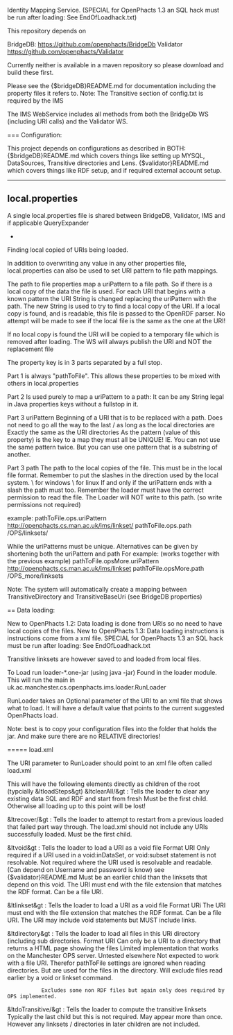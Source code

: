 Identity Mapping Service.
(SPECIAL for OpenPhacts 1.3 an SQL hack must be run after loading: See EndOfLoadhack.txt)

This repository depends on 

BridgeDB: https://github.com/openphacts/BridgeDb
Validator https://github.com/openphacts/Validator

Currently neither is available in a maven repository so please download and build these first.

Please see the {$bridgeDB}README.md for documentation including the property files it refers to.
Note: The Transitive section of config.txt is required by the IMS

The IMS WebService includes all methods from both the BridgeDb WS (including URI calls) and the Validator WS.

===
Configuration:

This project depends on configurations as described in BOTH:
{$bridgeDB}README.md which covers things like setting up MYSQL, DataSources, Transitive directories and Lens.
{$validator}README.md which covers things like RDF setup, and if required external account setup.

----
local.properties
-
A single local.properties file is shared between BridgeDB, Validator, IMS and if applicable QueryExpander

-
Finding local copied of URIs being loaded.

In addition to overwriting any value in any other properties file, local.properties can also be used to set URI pattern to file path mappings.

The path to file properties map a uriPattern to a file path.
So if there is a local copy of the data the file is used.
For each URI that begins with a known pattern the URI String is changed replacing the uriPattern with the path.
The new String is used to try to find a local copy of the URI.
If a local copy is found, and is readable, this file is passed to the OpenRDF parser.
No attempt will be made to see if the local file is the same as the one at the URI!

If no local copy is found the URI will be copied to a temporary file which is removed after loading.
The WS will always publish the URI and NOT the replacement file

The property key is in 3 parts separated by a full stop.

Part 1 is always "pathToFile". This allows these properties to be mixed with others in local.properties

Part 2 Is used purely to map a uriPattern to a path: 
    It can be any String legal in Java properties keys without a fullstop in it.

Part 3 uriPattern
    Beginning of a URI that is to be replaced with a path.
    Does not need to go all the way to the last / as long as the local directories are Exactly the same as the URI directories
    As the pattern (value of this property) is the key to a map they must all be UNIQUE! 
        IE. You can not use the same pattern twice. But you can use one pattern that is a substring of another.
        
Part 3 path
    The path to the local copies of the file.
    This must be in the local file format.
    Remember to put the slashes in the direction used by the local system.
         \ for windows   \ for linux
    If and only if the uriPattern ends with a slash the path must too.
    Remember the loader must have the correct permission to read the file.
    The Loader will NOT write to this path. (so write permissions not required)
    
example:
pathToFile.ops.uriPattern    http://openphacts.cs.man.ac.uk/ims/linkset/
pathToFile.ops.path          /OPS/linksets/

While the uriPatterns must be unique. Alternatives can be given by shortening both the uriPattern and path
For example: (works together with the previous example)
pathToFile.opsMore.uriPattern    http://openphacts.cs.man.ac.uk/ims/linkset
pathToFile.opsMore.path          /OPS_more/linksets

Note: The system will automatically create a mapping between TransitiveDirectory and TransitiveBaseUri (see BridgeDB properties)

==
Data loading:

New to OpenPhacts 1.2: Data loading is done from URIs so no need to have local copies of the files.
New to OpenPhacts 1.3: Data loading instructions is instructions come from a xml file.
SPECIAL for OpenPhacts 1.3 an SQL hack must be run after loading: See EndOfLoadhack.txt

Transitive linksets are however saved to and loaded from local files.

To Load run loader-*.one-jar (using java -jar)
Found in the loader module.
This will run the main in uk.ac.manchester.cs.openphacts.ims.loader.RunLoader

RunLoader takes an Optional parameter of the URI to an xml file that shows what to load.
It will have a default value that points to the current suggested OpenPhacts load.

Note: best is to copy your configuration files into the folder that holds the jar.
And make sure there are no RELATIVE directories!

=====
load.xml 

The URI parameter to RunLoader should point to an xml file often called load.xml

This will have the following elements directly as children of the root (typcially &ltloadSteps&gt)
&ltclearAll/&gt  : Tells the loader to clear any existing data SQL and RDF and start from fresh
               Must be the first child. Otherwise all loading up to this point will be lost!
               
&ltrecover/&gt   : Tells the loader to attempt to restart from a previous loaded that failed part way through.
               The load.xml should not include any URIs successfully loaded.
               Must be the first child.
               
&ltvoid&gt       : Tells the loader to load a URI as a void file
               Format <void>URI</void>
               Only required if a URI used in a void:inDataSet, or void:subset statement is not resolvable.
               Not required where the URI used is resolvable and readable. 
                    (Can depend on Username and password is know) see {$validator}README.md
               Must be an earlier child than the linksets that depend on this void.
               The URI must end with the file extension that matches the RDF format.
               Can be a file URI.
               
&ltlinkset&gt    : Tells the loader to load a URI as a void file
               Format <linkset>URi</linkset>
               The URI must end with the file extension that matches the RDF format.
               Can be a file URI.
               The URI may include void statements but MUST include links.
               
&ltdirectory&gt  : Tells the loader to load all files in this URi directory (including sub directories.
               Format <directory>URI</directory>
               Can only be a URI to a directory that returns a HTML page showing the files
               Limited implementation that works on the Manchester OPS server. Untested elsewhere
               Not expected to work with a file URI.
               Therefor pathToFile settings are ignored when reading directories. But are used for the files in the directory.
               Will exclude files read earlier by a void or linkset command.
               
               Excludes some non RDF files but again only does required by OPS implemented.
&ltdoTransitive/&gt : Tells the loader to compute the transitive linksets
               Typically the last child but this is not required.
               May appear more than once.
               However any linksets / directories in later children are not included.
 
 